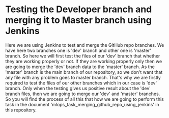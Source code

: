 # Testing the Developer branch and merging it to Master branch using Jenkins
Here we are using Jenkins to test and merge the GitHub repo branches.
We have here two branches one is 'dev' branch and other one is 'master' branch.
So here we will first test the files of our 'dev' branch that whether they are working properly or not.
If they are working properly only then we are going to merge the 'dev' branch data to the 'master' branch.
As the 'master' branch is the main branch of our repository, so we don't want that any file with any problem goes to master branch.
That's why we are firstly required to test the files of our other branches which in our case is 'dev' branch.
Only when the testing gives us positive result about the 'dev' branch files, then we are going to merge our 'dev' and 'master' branches.
So you will find the process of all this that how we are going to perform this task in the document 'mlops_task_merging_github_repo_using_jenkins' in this repository.
